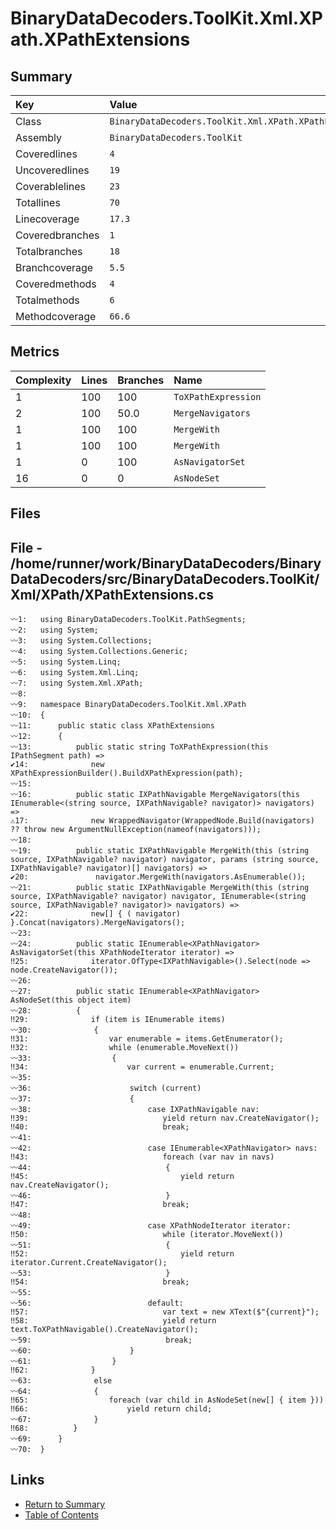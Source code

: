 ﻿# BinaryDataDecoders.ToolKit.Xml.XPath.XPathExtensions

## Summary

| Key             | Value                                                  |
| :-------------- | :----------------------------------------------------- |
| Class           | `BinaryDataDecoders.ToolKit.Xml.XPath.XPathExtensions` |
| Assembly        | `BinaryDataDecoders.ToolKit`                           |
| Coveredlines    | `4`                                                    |
| Uncoveredlines  | `19`                                                   |
| Coverablelines  | `23`                                                   |
| Totallines      | `70`                                                   |
| Linecoverage    | `17.3`                                                 |
| Coveredbranches | `1`                                                    |
| Totalbranches   | `18`                                                   |
| Branchcoverage  | `5.5`                                                  |
| Coveredmethods  | `4`                                                    |
| Totalmethods    | `6`                                                    |
| Methodcoverage  | `66.6`                                                 |

## Metrics

| Complexity | Lines | Branches | Name                |
| :--------- | :---- | :------- | :------------------ |
| 1          | 100   | 100      | `ToXPathExpression` |
| 2          | 100   | 50.0     | `MergeNavigators`   |
| 1          | 100   | 100      | `MergeWith`         |
| 1          | 100   | 100      | `MergeWith`         |
| 1          | 0     | 100      | `AsNavigatorSet`    |
| 16         | 0     | 0        | `AsNodeSet`         |

## Files

## File - /home/runner/work/BinaryDataDecoders/BinaryDataDecoders/src/BinaryDataDecoders.ToolKit/Xml/XPath/XPathExtensions.cs

```CSharp
〰1:   using BinaryDataDecoders.ToolKit.PathSegments;
〰2:   using System;
〰3:   using System.Collections;
〰4:   using System.Collections.Generic;
〰5:   using System.Linq;
〰6:   using System.Xml.Linq;
〰7:   using System.Xml.XPath;
〰8:   
〰9:   namespace BinaryDataDecoders.ToolKit.Xml.XPath
〰10:  {
〰11:      public static class XPathExtensions
〰12:      {
〰13:          public static string ToXPathExpression(this IPathSegment path) =>
✔14:              new XPathExpressionBuilder().BuildXPathExpression(path);
〰15:  
〰16:          public static IXPathNavigable MergeNavigators(this IEnumerable<(string source, IXPathNavigable? navigator)> navigators) =>
⚠17:              new WrappedNavigator(WrappedNode.Build(navigators) ?? throw new ArgumentNullException(nameof(navigators)));
〰18:  
〰19:          public static IXPathNavigable MergeWith(this (string source, IXPathNavigable? navigator) navigator, params (string source, IXPathNavigable? navigator)[] navigators) =>
✔20:               navigator.MergeWith(navigators.AsEnumerable());
〰21:          public static IXPathNavigable MergeWith(this (string source, IXPathNavigable? navigator) navigator, IEnumerable<(string source, IXPathNavigable? navigator)> navigators) =>
✔22:              new[] { ( navigator) }.Concat(navigators).MergeNavigators();
〰23:  
〰24:          public static IEnumerable<XPathNavigator> AsNavigatorSet(this XPathNodeIterator iterator) =>
‼25:              iterator.OfType<IXPathNavigable>().Select(node => node.CreateNavigator());
〰26:  
〰27:          public static IEnumerable<XPathNavigator> AsNodeSet(this object item)
〰28:          {
‼29:              if (item is IEnumerable items)
〰30:              {
‼31:                  var enumerable = items.GetEnumerator();
‼32:                  while (enumerable.MoveNext())
〰33:                  {
‼34:                      var current = enumerable.Current;
〰35:  
〰36:                      switch (current)
〰37:                      {
〰38:                          case IXPathNavigable nav:
‼39:                              yield return nav.CreateNavigator();
‼40:                              break;
〰41:  
〰42:                          case IEnumerable<XPathNavigator> navs:
‼43:                              foreach (var nav in navs)
〰44:                              {
‼45:                                  yield return nav.CreateNavigator();
〰46:                              }
‼47:                              break;
〰48:  
〰49:                          case XPathNodeIterator iterator:
‼50:                              while (iterator.MoveNext())
〰51:                              {
‼52:                                  yield return iterator.Current.CreateNavigator();
〰53:                              }
‼54:                              break;
〰55:  
〰56:                          default:
‼57:                              var text = new XText($"{current}");
‼58:                              yield return text.ToXPathNavigable().CreateNavigator();
〰59:                              break;
〰60:                      }
〰61:                  }
‼62:              }
〰63:              else
〰64:              {
‼65:                  foreach (var child in AsNodeSet(new[] { item }))
‼66:                      yield return child;
〰67:              }
‼68:          }
〰69:      }
〰70:  }
```

## Links

* [Return to Summary](Summary.md)
* [Table of Contents](../TOC.md)

